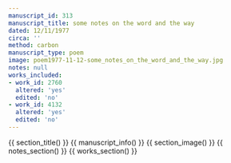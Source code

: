 ```yaml
---
manuscript_id: 313
manuscript_title: some notes on the word and the way
dated: 12/11/1977
circa: ''
method: carbon
manuscript_type: poem
image: poem1977-11-12-some_notes_on_the_word_and_the_way.jpg
notes: null
works_included:
- work_id: 2760
  altered: 'yes'
  edited: 'no'
- work_id: 4132
  altered: 'yes'
  edited: 'no'
---
```


{{ section_title() }}
{{ manuscript_info() }}
{{ section_image() }}
{{ notes_section() }}
{{ works_section() }}
